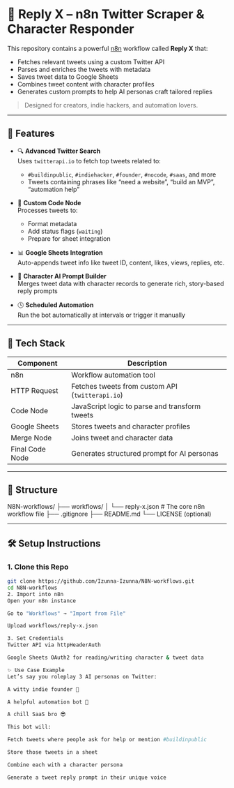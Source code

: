 # 🤖 Reply X – n8n Twitter Scraper & Character Responder

This repository contains a powerful [n8n](https://n8n.io/) workflow called **Reply X** that:

- Fetches relevant tweets using a custom Twitter API
- Parses and enriches the tweets with metadata
- Saves tweet data to Google Sheets
- Combines tweet content with character profiles
- Generates custom prompts to help AI personas craft tailored replies

> Designed for creators, indie hackers, and automation lovers.

---

## 🚀 Features

- 🔍 **Advanced Twitter Search**  
  Uses `twitterapi.io` to fetch top tweets related to:
  - `#buildinpublic`, `#indiehacker`, `#founder`, `#nocode`, `#saas`, and more
  - Tweets containing phrases like “need a website”, “build an MVP”, “automation help”

- 📑 **Custom Code Node**  
  Processes tweets to:
  - Format metadata
  - Add status flags (`waiting`)
  - Prepare for sheet integration

- 📊 **Google Sheets Integration**  
  Auto-appends tweet info like tweet ID, content, likes, views, replies, etc.

- 🧠 **Character AI Prompt Builder**  
  Merges tweet data with character records to generate rich, story-based reply prompts

- 🕓 **Scheduled Automation**  
  Run the bot automatically at intervals or trigger it manually

---

## 🧰 Tech Stack

| Component       | Description                                     |
|----------------|-------------------------------------------------|
| n8n             | Workflow automation tool                        |
| HTTP Request    | Fetches tweets from custom API (`twitterapi.io`) |
| Code Node       | JavaScript logic to parse and transform tweets |
| Google Sheets   | Stores tweets and character profiles            |
| Merge Node      | Joins tweet and character data                  |
| Final Code Node | Generates structured prompt for AI personas    |

---

## 📁 Structure

N8N-workflows/
├── workflows/
│ └── reply-x.json # The core n8n workflow file
├── .gitignore
├── README.md
└── LICENSE (optional)

---

## 🛠 Setup Instructions

### 1. Clone this Repo

```bash
git clone https://github.com/Izunna-Izunna/N8N-workflows.git
cd N8N-workflows
2. Import into n8n
Open your n8n instance

Go to "Workflows" → "Import from File"

Upload workflows/reply-x.json

3. Set Credentials
Twitter API via httpHeaderAuth

Google Sheets OAuth2 for reading/writing character & tweet data

✨ Use Case Example
Let’s say you roleplay 3 AI personas on Twitter:

A witty indie founder 🧠

A helpful automation bot 🤖

A chill SaaS bro 😎

This bot will:

Fetch tweets where people ask for help or mention #buildinpublic

Store those tweets in a sheet

Combine each with a character persona

Generate a tweet reply prompt in their unique voice

